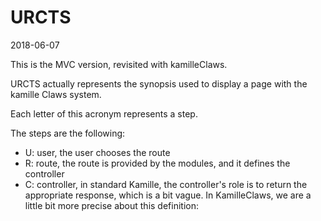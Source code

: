 URCTS
===========
2018-06-07





This is the MVC version, revisited with kamilleClaws.



URCTS actually represents the synopsis used to display a page with the kamille Claws system.
 
Each letter of this acronym represents a step.

The steps are the following:



- U: user, the user chooses the route 
- R: route, the route is provided by the modules, and it defines the controller 
- C: controller, 
        in standard Kamille, the controller's role is to return the appropriate response, which is a bit vague.
        In KamilleClaws, we are a little bit more precise about this definition: 